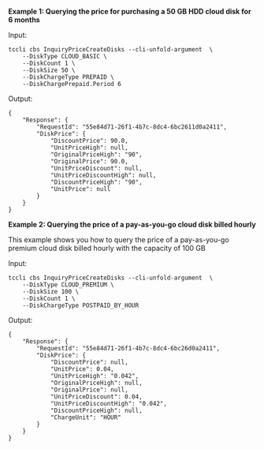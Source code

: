**Example 1: Querying the price for purchasing a 50 GB HDD cloud disk for 6 months**



Input: 

```
tccli cbs InquiryPriceCreateDisks --cli-unfold-argument  \
    --DiskType CLOUD_BASIC \
    --DiskCount 1 \
    --DiskSize 50 \
    --DiskChargeType PREPAID \
    --DiskChargePrepaid.Period 6
```

Output: 
```
{
    "Response": {
        "RequestId": "55e84d71-26f1-4b7c-8dc4-6bc2611d0a2411",
        "DiskPrice": {
            "DiscountPrice": 90.0,
            "UnitPriceHigh": null,
            "OriginalPriceHigh": "90",
            "OriginalPrice": 90.0,
            "UnitPriceDiscount": null,
            "UnitPriceDiscountHigh": null,
            "DiscountPriceHigh": "90",
            "UnitPrice": null
        }
    }
}
```

**Example 2: Querying the price of a pay-as-you-go cloud disk billed hourly**

This example shows you how to query the price of a pay-as-you-go premium cloud disk billed hourly with the capacity of 100 GB 

Input: 

```
tccli cbs InquiryPriceCreateDisks --cli-unfold-argument  \
    --DiskType CLOUD_PREMIUM \
    --DiskSize 100 \
    --DiskCount 1 \
    --DiskChargeType POSTPAID_BY_HOUR
```

Output: 
```
{
    "Response": {
        "RequestId": "55e84d71-26f1-4b7c-8dc4-6bc26d0a2411",
        "DiskPrice": {
            "DiscountPrice": null,
            "UnitPrice": 0.04,
            "UnitPriceHigh": "0.042",
            "OriginalPriceHigh": null,
            "OriginalPrice": null,
            "UnitPriceDiscount": 0.04,
            "UnitPriceDiscountHigh": "0.042",
            "DiscountPriceHigh": null,
            "ChargeUnit": "HOUR"
        }
    }
}
```

